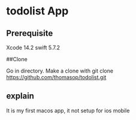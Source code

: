 # todolist App

## Prerequisite

Xcode 14.2
swift 5.7.2

##Clone

Go in directory. Make a clone with git clone https://github.com/thomasop/todolist.git

## explain

It is my first macos app, it not setup for ios mobile

